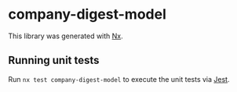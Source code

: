 # company-digest-model

This library was generated with [Nx](https://nx.dev).

## Running unit tests

Run `nx test company-digest-model` to execute the unit tests via [Jest](https://jestjs.io).

